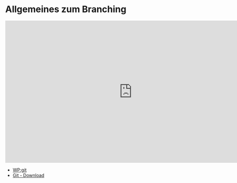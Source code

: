 # Allgemeines zum Branching

<iframe width="800" height="450" src="https://www.youtube-nocookie.com/embed/rvBXmjXqpN8?showinfo=0" frameborder="0" allowfullscreen></iframe>

* [WP:git](http://de.wikipedia.org/wiki/Git)
* [Git - Download](http://git-scm.com/downloads)

